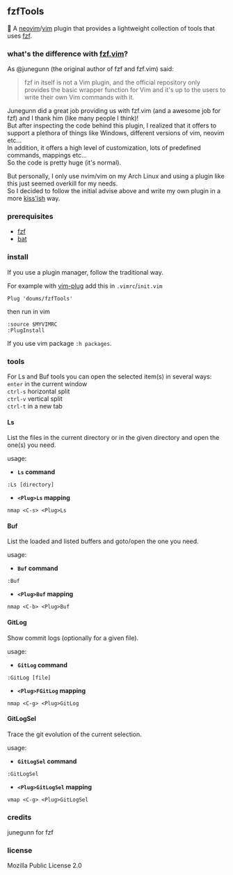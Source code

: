 ## fzfTools

:hammer: A [neovim](https://neovim.io/)/[vim](https://www.vim.org/) plugin that provides a lightweight collection of tools that uses [fzf](https://github.com/junegunn/fzf).

### what's the difference with [fzf.vim](https://github.com/junegunn/fzf.vim)?
As @junegunn (the original author of fzf and fzf.vim) said:
> fzf in itself is not a Vim plugin, and the official repository only provides the basic wrapper function for Vim and it's up to the users to write their own Vim commands with it.

Junegunn did a great job providing us with fzf.vim (and a awesome job for fzf) and I thank him (like many people I think)!\
But after inspecting the code behind this plugin, I realized that it offers to support a plethora of things like Windows, different versions of vim, neovim etc...\
In addition, it offers a high level of customization, lots of predefined commands, mappings etc...\
So the code is pretty huge (it's normal).

But personally, I only use nvim/vim on my Arch Linux and using a plugin like this just seemed overkill for my needs.\
So I decided to follow the initial advise above and write my own plugin in a more [kiss'ish](https://en.wikipedia.org/wiki/KISS_principle) way.

### prerequisites
- [fzf](https://github.com/junegunn/fzf)
- [bat](https://github.com/sharkdp/bat)

### install

If you use a plugin manager, follow the traditional way.

For example with [vim-plug](https://github.com/junegunn/vim-plug) add this in `.vimrc`/`init.vim`
```
Plug 'doums/fzfTools'
```

then run in vim
```
:source $MYVIMRC
:PlugInstall
```

If you use vim package `:h packages`.

### tools

For Ls and Buf tools you can open the selected item(s) in several ways:\
`enter` in the current window\
`ctrl-s` horizontal split\
`ctrl-v` vertical split\
`ctrl-t` in a new tab

#### Ls
List the files in the current directory or in the given directory and open the one(s) you need.

usage:
- **`Ls` command**
```
:Ls [directory]
```
- **`<Plug>Ls` mapping**
```
nmap <C-s> <Plug>Ls
```

#### Buf
List the loaded and listed buffers and goto/open the one you need.

usage:
- **`Buf` command**
```
:Buf
```
- **`<Plug>Buf` mapping**
```
nmap <C-b> <Plug>Buf
```

#### GitLog
Show commit logs (optionally for a given file).

usage:
- **`GitLog` command**
```
:GitLog [file]
```
- **`<Plug>FGitLog` mapping**
```
nmap <C-g> <Plug>GitLog
```

#### GitLogSel
Trace the git evolution of the current selection.

usage:
- **`GitLogSel` command**
```
:GitLogSel
```
- **`<Plug>GitLogSel` mapping**
```
vmap <C-g> <Plug>GitLogSel
```

### credits
junegunn for fzf

### license
Mozilla Public License 2.0
